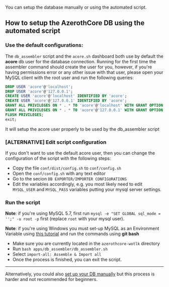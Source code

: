 You can setup the database manually or using the automated script.

## How to setup the AzerothCore DB using the automated script

### Use the default configurations:

The `db_assembler` script and the `acore.sh` dashboard both use by default the **acore** db user for the database connection. Running for the first time the assembler command should create the user for you, however, if you're having permissions error or any other issue with that user, please open your MySQL client with the root user and run the following queries:

```SQL
DROP USER 'acore'@'localhost';
DROP USER 'acore'@'127.0.0.1';
CREATE USER 'acore'@'localhost' IDENTIFIED BY 'acore';
CREATE USER 'acore'@'127.0.0.1' IDENTIFIED BY 'acore';
GRANT ALL PRIVILEGES ON * . * TO 'acore'@'localhost' WITH GRANT OPTION;
GRANT ALL PRIVILEGES ON * . * TO 'acore'@'127.0.0.1' WITH GRANT OPTION;
FLUSH PRIVILEGES;
exit;
```

It will setup the acore user properly to be used by the db_assembler script


### [ALTERNATIVE] Edit script configuration

If you don't want to use the default acore user, then you can change the configuration of the script with the following steps:

- Copy the file `conf/dist/config.sh` to `conf/config.sh`
- Open the `conf/config.sh` with any text editor
- Go to the secion `DB EXPORTER/IMPORTER CONFIGURATIONS`
- Edit the variables accordingly, e.g. you most likely need to edit `MYSQL_USER` and `MYSQL_PASS` variables putting your mysql server settings.

### Run the script

**Note**: if you're using MySQL 5.7, first run `mysql -e "SET GLOBAL sql_mode = '';" -u root -p` first (replace `root` with your mysql user).

**Note**: if you're using Windows you must set-up MySQL as an Environment Variable using [this tutorial](http://www.azerothcore.org/wiki/Environment-Variable) and run the commands using **git bash**

- Make sure you are currently located in the `azerothcore-wotlk` directory
- Run `bash apps/db_assembler/db_assembler.sh`
- Select `import-all: Assemble & Import all`
- Once the process is finished, you can exit the script.

-----------

Alternatively, you could also [set up your DB manually](Database-Manual-Setup.md) but this process is harder and not recommended for beginners.
